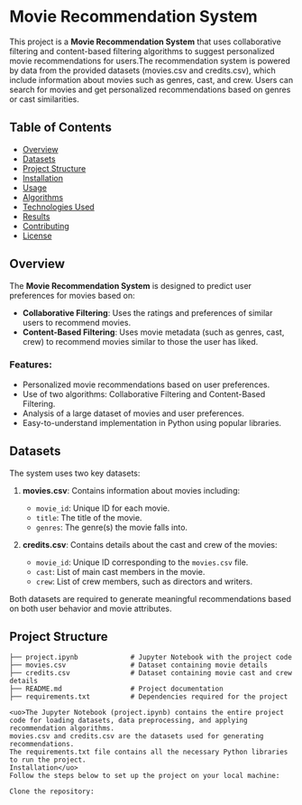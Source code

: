 # Movie Recommendation System

This project is a **Movie Recommendation System** that uses collaborative filtering and content-based filtering algorithms to suggest personalized movie recommendations for users.The recommendation system is powered by data from the provided datasets (movies.csv and credits.csv), which include information about movies such as genres, cast, and crew. Users can search for movies and get personalized recommendations based on genres or cast similarities.

## Table of Contents
- [Overview](#overview)
- [Datasets](#datasets)
- [Project Structure](#project-structure)
- [Installation](#installation)
- [Usage](#usage)
- [Algorithms](#algorithms)
- [Technologies Used](#technologies-used)
- [Results](#results)
- [Contributing](#contributing)
- [License](#license)

## Overview

The **Movie Recommendation System** is designed to predict user preferences for movies based on:
- **Collaborative Filtering**: Uses the ratings and preferences of similar users to recommend movies.
- **Content-Based Filtering**: Uses movie metadata (such as genres, cast, crew) to recommend movies similar to those the user has liked.

### Features:
- Personalized movie recommendations based on user preferences.
- Use of two algorithms: Collaborative Filtering and Content-Based Filtering.
- Analysis of a large dataset of movies and user preferences.
- Easy-to-understand implementation in Python using popular libraries.

## Datasets

The system uses two key datasets:
1. **movies.csv**: Contains information about movies including:
   - `movie_id`: Unique ID for each movie.
   - `title`: The title of the movie.
   - `genres`: The genre(s) the movie falls into.

2. **credits.csv**: Contains details about the cast and crew of the movies:
   - `movie_id`: Unique ID corresponding to the `movies.csv` file.
   - `cast`: List of main cast members in the movie.
   - `crew`: List of crew members, such as directors and writers.

Both datasets are required to generate meaningful recommendations based on both user behavior and movie attributes.

## Project Structure

```plaintext
├── project.ipynb             # Jupyter Notebook with the project code
├── movies.csv                # Dataset containing movie details
├── credits.csv               # Dataset containing movie cast and crew details
├── README.md                 # Project documentation
├── requirements.txt          # Dependencies required for the project

<uo>The Jupyter Notebook (project.ipynb) contains the entire project code for loading datasets, data preprocessing, and applying recommendation algorithms.
movies.csv and credits.csv are the datasets used for generating recommendations.
The requirements.txt file contains all the necessary Python libraries to run the project.
Installation</uo>
Follow the steps below to set up the project on your local machine:

Clone the repository:
